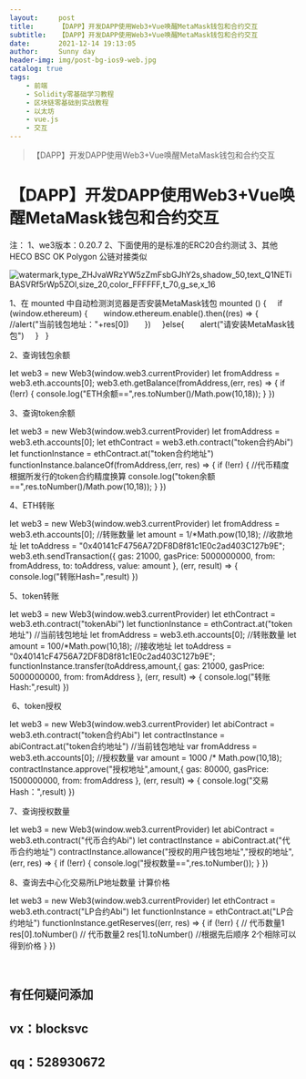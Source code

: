 ```yaml
---
layout:     post
title:      【DAPP】开发DAPP使用Web3+Vue唤醒MetaMask钱包和合约交互
subtitle:   【DAPP】开发DAPP使用Web3+Vue唤醒MetaMask钱包和合约交互
date:       2021-12-14 19:13:05
author:     Sunny day
header-img: img/post-bg-ios9-web.jpg
catalog: true
tags:
    - 前端
    - Solidity零基础学习教程
    - 区块链零基础到实战教程
    - 以太坊
    - vue.js
    - 交互
---
```


>【DAPP】开发DAPP使用Web3+Vue唤醒MetaMask钱包和合约交互

# 【DAPP】开发DAPP使用Web3+Vue唤醒MetaMask钱包和合约交互

注： 1、we3版本：0.20.7 2、下面使用的是标准的ERC20合约测试 3、其他 HECO BSC OK Polygon 公链对接类似

![watermark,type_ZHJvaWRzYW5zZmFsbGJhY2s,shadow_50,text_Q1NETiBASVRf5rWp5ZOl,size_20,color_FFFFFF,t_70,g_se,x_16](https://img-blog.csdnimg.cn/20210911163209425.png?x-oss-process=image/watermark,type_ZHJvaWRzYW5zZmFsbGJhY2s,shadow_50,text_Q1NETiBASVRf5rWp5ZOl,size_20,color_FFFFFF,t_70,g_se,x_16)

1、在 mounted 中自动检测浏览器是否安装MetaMask钱包
mounted () {     if (window.ethereum) {       window.ethereum.enable().then((res) => {         //alert("当前钱包地址："+res[0])       })     }else{       alert("请安装MetaMask钱包")     }   }

2、查询钱包余额

let web3 = new Web3(window.web3.currentProvider) let fromAddress = web3.eth.accounts[0]; web3.eth.getBalance(fromAddress,(err, res) => { if (!err) { console.log("ETH余额==",res.toNumber()/Math.pow(10,18)); } })

3、查询token余额

let web3 = new Web3(window.web3.currentProvider) let fromAddress = web3.eth.accounts[0]; let ethContract = web3.eth.contract("token合约Abi") let functionInstance = ethContract.at("token合约地址") functionInstance.balanceOf(fromAddress,(err, res) => { if (!err) { //代币精度根据所发行的token合约精度换算 console.log("token余额==",res.toNumber()/Math.pow(10,18)); } })

4、ETH转账

let web3 = new Web3(window.web3.currentProvider) let fromAddress = web3.eth.accounts[0]; //转账数量 let amount = 1/*Math.pow(10,18); //收款地址 let toAddress = "0x40141cF4756A72DF8D8f81c1E0c2ad403C127b9E"; web3.eth.sendTransaction({ gas: 21000, gasPrice: 5000000000, from: fromAddress, to: toAddress, value: amount }, (err, result) => { console.log("转账Hash=",result) })

5、token转账

let web3 = new Web3(window.web3.currentProvider) let ethContract = web3.eth.contract("tokenAbi") let functionInstance = ethContract.at("token地址") //当前钱包地址 let fromAddress = web3.eth.accounts[0]; //转账数量 let amount = 100/*Math.pow(10,18); //接收地址 let toAddress = "0x40141cF4756A72DF8D8f81c1E0c2ad403C127b9E"; functionInstance.transfer(toAddress,amount,{ gas: 21000, gasPrice: 5000000000, from: fromAddress }, (err, result) => { console.log("转账Hash:",result) })

 6、token授权

let web3 = new Web3(window.web3.currentProvider) let abiContract = web3.eth.contract("token合约Abi") let contractInstance = abiContract.at("token合约地址") //当前钱包地址 var fromAddress = web3.eth.accounts[0]; //授权数量 var amount = 1000 /* Math.pow(10,18); contractInstance.approve("授权地址",amount,{ gas: 80000, gasPrice: 1500000000, from: fromAddress }, (err, result) => { console.log("交易Hash：",result) })

7、查询授权数量

let web3 = new Web3(window.web3.currentProvider) let abiContract = web3.eth.contract("代币合约Abi") let contractInstance = abiContract.at("代币合约地址") contractInstance.allowance("授权的用户钱包地址","授权的地址",(err, res) => { if (!err) { console.log("授权数量==",res.toNumber()); } })

8、查询去中心化交易所LP地址数量 计算价格

let web3 = new Web3(window.web3.currentProvider) let ethContract = web3.eth.contract("LP合约Abi") let functionInstance = ethContract.at("LP合约地址") functionInstance.getReserves((err, res) => { if (!err) { // 代币数量1 res[0].toNumber() // 代币数量2 res[1].toNumber() //根据先后顺序 2个相除可以得到价格 } })

 

## 有任何疑问添加

## vx：blocksvc

## qq：528930672 

 

